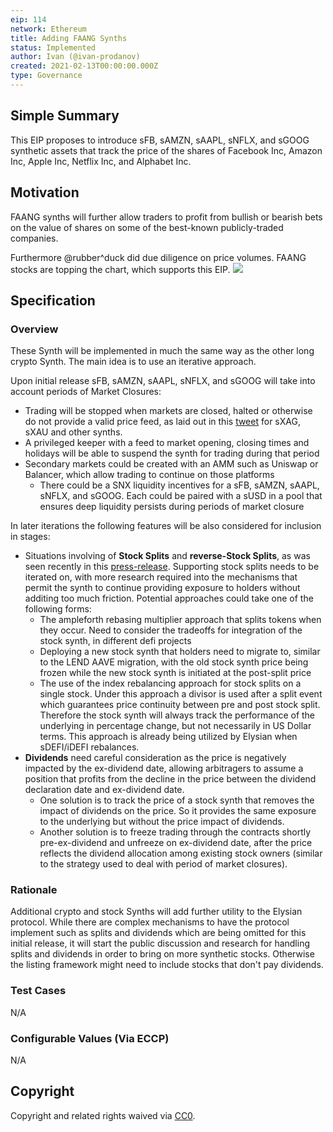 ```yaml
---
eip: 114
network: Ethereum
title: Adding FAANG Synths
status: Implemented
author: Ivan (@ivan-prodanov)
created: 2021-02-13T00:00:00.000Z
type: Governance
---
```


<!--You can leave these HTML comments in your merged EIP and delete the visible duplicate text guides, they will not appear and may be helpful to refer to if you edit it again. This is the suggested template for new EIPs. Note that an EIP number will be assigned by an editor. When opening a pull request to submit your EIP, please use an abbreviated title in the filename, `eip-draft_title_abbrev.md`. The title should be 44 characters or less.-->

## Simple Summary

<!--"If you can't explain it simply, you don't understand it well enough." Simply describe the outcome the proposed changes intends to achieve. This should be non-technical and accessible to a casual community member.-->

This EIP proposes to introduce sFB, sAMZN, sAAPL, sNFLX, and sGOOG synthetic assets that track the price of the shares of Facebook Inc, Amazon Inc, Apple Inc, Netflix Inc, and Alphabet Inc.

## Motivation

<!--This is the problem statement. This is the *why* of the EIP. It should clearly explain *why* the current state of the protocol is inadequate.  It is critical that you explain *why* the change is needed, if the EIP proposes changing how something is calculated, you must address *why* the current calculation is innaccurate or wrong. This is not the place to describe how the EIP will address the issue!-->

FAANG synths will further allow traders to profit from bullish or bearish bets on the value of shares on some of the best-known publicly-traded companies.

Furthermore @rubber^duck did due diligence on price volumes. FAANG stocks are topping the chart, which supports this EIP.
![](https://i.ibb.co/7jhc7fz/faang.png)

## Specification

<!--The specification should describe the syntax and semantics of any new feature, there are five sections
1. Overview
2. Rationale
3. Technical Specification
4. Test Cases
5. Configurable Values
-->

### Overview

<!--This is a high level overview of *how* the EIP will solve the problem. The overview should clearly describe how the new feature will be implemented.-->

These Synth will be implemented in much the same way as the other long crypto Synth. The main idea is to use an iterative approach.

Upon initial release sFB, sAMZN, sAAPL, sNFLX, and sGOOG will take into account periods of Market Closures:

- Trading will be stopped when markets are closed, halted or otherwise do not provide a valid price feed, as laid out in this [tweet](https://twitter.com/kaiynne/status/1356041428007149568) for sXAG, sXAU and other synths.
- A privileged keeper with a feed to market opening, closing times and holidays will be able to suspend the synth for trading during that period
- Secondary markets could be created with an AMM such as Uniswap or Balancer, which allow trading to continue on those platforms
  - There could be a SNX liquidity incentives for a sFB, sAMZN, sAAPL, sNFLX, and sGOOG. Each could be paired with a sUSD in a pool that ensures deep liquidity persists during periods of market closure

In later iterations the following features will be also considered for inclusion in stages:

- Situations involving of **Stock Splits** and **reverse-Stock Splits**, as was seen recently in this [press-release](https://ir.tesla.com/press-release/tesla-announces-five-one-stock-split). Supporting stock splits needs to be iterated on, with more research required into the mechanisms that permit the synth to continue providing exposure to holders without additing too much friction. Potential approaches could take one of the following forms:
  - The ampleforth rebasing multiplier approach that splits tokens when they occur. Need to consider the tradeoffs for integration of the stock synth, in different defi projects
  - Deploying a new stock synth that holders need to migrate to, similar to the LEND AAVE migration, with the old stock synth price being frozen while the new stock synth is initiated at the post-split price
  - The use of the index rebalancing approach for stock splits on a single stock. Under this approach a divisor is used after a split event which guarantees price continuity between pre and post stock split. Therefore the stock synth will always track the performance of the underlying in percentage change, but not necessarily in US Dollar terms. This approach is already being utilized by Elysian when sDEFI/iDEFI rebalances.
- **Dividends** need careful consideration as the price is negatively impacted by the ex-dividend date, allowing arbitragers to assume a position that profits from the decline in the price between the dividend declaration date and ex-dividend date.
  - One solution is to track the price of a stock synth that removes the impact of dividends on the price. So it provides the same exposure to the underlying but without the price impact of dividends.
  - Another solution is to freeze trading through the contracts shortly pre-ex-dividend and unfreeze on ex-dividend date, after the price reflects the dividend allocation among existing stock owners (similar to the strategy used to deal with period of market closures).

### Rationale

<!--This is where you explain the reasoning behind how you propose to solve the problem. Why did you propose to implement the change in this way, what were the considerations and trade-offs. The rationale fleshes out what motivated the design and why particular design decisions were made. It should describe alternate designs that were considered and related work. The rationale may also provide evidence of consensus within the community, and should discuss important objections or concerns raised during discussion.-->

Additional crypto and stock Synths will add further utility to the Elysian protocol. While there are complex mechanisms to have the protocol implement such as splits and dividends which are being omitted for this initial release, it will start the public discussion and research for handling splits and dividends in order to bring on more synthetic stocks. Otherwise the listing framework might need to include stocks that don't pay dividends.

### Test Cases

N/A

### Configurable Values (Via ECCP)

<!--Please list all values configurable via ECCP under this implementation.-->

N/A

## Copyright

Copyright and related rights waived via [CC0](https://creativecommons.org/publicdomain/zero/1.0/).